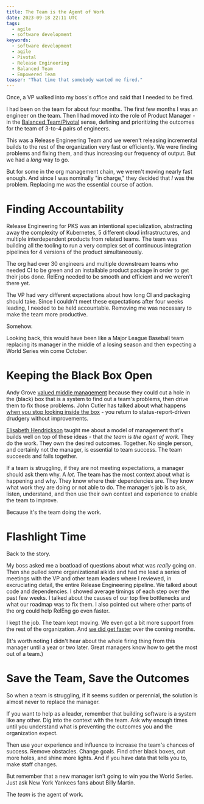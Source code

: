 ```yaml
---
title: The Team is the Agent of Work
date: 2023-09-18 22:11 UTC
tags:
  - agile
  - software development
keywords:
  - software development
  - agile
  - Pivotal
  - Release Engineering
  - Balanced Team
  - Empowered Team
teaser: "That time that somebody wanted me fired."
---
```

[bt]: https://tanzu.vmware.com/developer/learningpaths/application-development/balanced-teams/
[andy]: https://a.co/d/7wMVxHz
[cutler]: https://cutlefish.substack.com/p/tbm-224-the-black-box
[esh]: https://www.linkedin.com/in/testobsessed/
[releng]: https://dwf.bigpencil.net/releng-beer-talk/

Once, a VP walked into my boss's office and said that I needed to be fired.

I had been on the team for about four months. The first few months I was an engineer on the team. Then I had moved into the role of Product Manager - in the [Balanced Team/Pivotal][bt] sense, defining and prioritizing the outcomes for the team of 3-to-4 pairs of engineers.

This was a Release Engineering Team and we weren't releasing  incremental builds to the rest of the organization very fast or efficiently. We were finding problems and fixing them, and thus increasing our frequency of output. But we had a _long_ way to go.

But for some in the org management chain, we weren't moving nearly fast enough. And since I was nominally "in charge," they decided that _I_ was the problem. Replacing me was the essential course of action.

# Finding Accountability

Release Engineering for PKS was an intentional specialization, abstracting away the complexity of Kubernetes, 5 different cloud infrastructures, and multiple interdependent products from related teams. The team was building all the tooling to run a very complex set of continuous integration pipelines for 4 versions of the product simultaneously.

The org had over 30 engineers and multiple downstream teams who needed CI to be green and an installable product package in order to get their jobs done. RelEng needed to be smooth and efficient and we weren't there yet.

The VP had _very_ different expectations about how long CI and packaging should take. Since I couldn't meet these expectations after four weeks leading, I needed to be held accountable. Removing me was necessary to make the team more productive.

Somehow.

Looking back, this would have been like a Major League Baseball team replacing its manager in the middle of a losing season and then expecting a World Series win come October.

# Keeping the Black Box Open

Andy Grove [valued middle management][andy] because they could cut a hole in the (black) box that is a system to find out a team's problems, then drive them to fix those problems. John Cutler has talked about what happens [when you stop looking inside the box][cutler] - you return to status-report-driven drudgery without improvements.

[Elisabeth Hendrickson][esh] taught me about a model of management that's builds well on top of these ideas - that _the team is the agent of work_. They do the work. They own the desired outcomes. Together. No single person, and certainly not the manager, is essential to team success. The team succeeds and fails together.

If a team is struggling, if they are not meeting expectations, a manager should ask them why. A _lot_. The team has the most context about what is happening and why. They know where their dependencies are. They know what work they are doing or not able to do. The manager's job is to ask, listen, understand, and then use their own context and experience to enable the team to improve.

Because it's the team doing the work.

# Flashlight Time

Back to the story.

My boss asked me a boatload of questions about what was _really_ going on. Then she pulled some organizational aikido and had me lead a series of meetings with the VP and other team leaders where I reviewed, in excruciating detail, the entire Release Engineering pipeline. We talked about code and dependencies. I showed average timings of each step over the past few weeks. I talked about the causes of our top five bottlenecks and what our roadmap was to fix them. I also pointed out where other parts of the org could help RelEng go even faster.

I kept the job. The team kept moving. We even got a bit more support from the rest of the organization. And [we did get faster][releng] over the coming months.

(It's worth noting I didn't hear about the whole firing thing from this manager until a year or two later. Great managers know how to get the most out of a team.)

# Save the Team, Save the Outcomes

So when a team is struggling, if it seems sudden or perennial, the solution is almost never to replace the manager.

If you want to help as a leader, remember that building software is a system like any other. Dig into the context with the team. Ask why enough times until you understand what is preventing the outcomes you and the organization expect.

Then use your experience and influence to increase the team's chances of success. Remove obstacles. Change goals. Find other black boxes, cut more holes, and shine more lights. And if you have data that tells you to, make staff changes.

But remember that a new manager isn't going to win you the World Series. Just ask New York Yankees fans about Billy Martin.

The _team_ is the agent of work.

